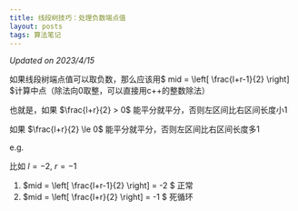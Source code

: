 ```yaml
---
title: 线段树技巧：处理负数端点值
layout: posts
tags: 算法笔记
---
```


_Updated on 2023/4/15_

如果线段树端点值可以取负数，那么应该用$ mid = \left[ \frac{l+r-1}{2} \right] $计算中点（除法向0取整，可以直接用c++的整数除法）

也就是，如果 $\frac{l+r}{2} > 0$ 能平分就平分，否则左区间比右区间长度小1

如果 $\frac{l+r}{2} \le 0$ 能平分就平分，否则左区间比右区间长度多1

e.g.

比如 $l=-2$, $r=-1$

1. $mid = \left[ \frac{l+r-1}{2} \right] = -2 $ 正常
2. $mid = \left[ \frac{l+r}{2} \right] = -1 $ 死循环
